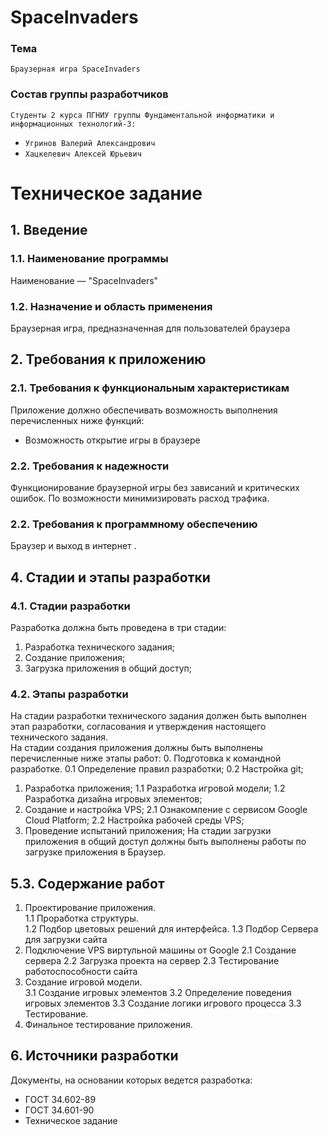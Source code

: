 # SpaceInvaders
### Тема
    Браузерная игра SpaceInvaders
### Состав группы разработчиков
`Студенты 2 курса ПГНИУ группы Фундаментальной информатики и информационных технологий-3:`
* `Угринов Валерий Александрович`
* `Хацкелевич Алексей Юрьевич` 
# Техническое задание
## 1. Введение  
### 1.1. Наименование программы  
Наименование — "SpaceInvaders"
### 1.2. Назначение и область применения  
Браузерная игра, предназначенная для пользователей браузера  
## 2. Требования к приложению
### 2.1. Требования к функциональным характеристикам  
Приложение должно обеспечивать возможность выполнения перечисленных
ниже функций:  
 * Возможность открытие игры в браузере
### 2.2. Требования к надежности
Функционирование браузерной игры без зависаний и критических ошибок. По возможности минимизировать расход трафика. 
### 2.2. Требования к программному обеспечению
 Браузер и выход в интернет .
## 4. Стадии и этапы разработки
### 4.1. Стадии разработки
Разработка должна быть проведена в три стадии:
1. Разработка технического задания;
2. Создание приложения;
3. Загрузка приложения в общий доступ;
### 4.2. Этапы разработки
На стадии разработки технического задания должен быть выполнен этап разработки, согласования и утверждения настоящего технического задания.  
На стадии создания приложения должны быть выполнены перечисленные
ниже этапы работ:
0. Подготовка к командной разработке.
0.1 Определение правил разработки;
0.2 Настройка git;
1. Разработка приложения;
1.1 Разработка игровой модели;
1.2 Разработка дизайна игровых элементов;
2. Создание и настройка VPS;
2.1 Ознакомление с сервисом Google Cloud Platform;
2.2 Настройка рабочей среды VPS;
3. Проведение испытаний приложения;
На стадии загрузки приложения в общий доступ должны быть выполнены работы по загрузке приложения в Браузер.
## 5.3. Содержание работ
1. Проектирование приложения.  
1.1 Проработка структуры.  
1.2 Подбор цветовых решений для интерфейса. 
1.3 Подбор Сервера для загрузки сайта 
2. Подключение VPS виртульной машины от Google
2.1 Создание сервера
2.2 Загрузка проекта на сервер
2.3 Тестирование работоспособности сайта
3. Создание игровой модели.  
3.1 Создание игровых элементов
3.2 Определение поведения игровых элементов
3.3 Создание логики игрового процесса
3.3 Тестирование.  
4. Финальное тестирование приложения.  
## 6. Источники разработки
Документы, на основании которых ведется разработка:  
* ГОСТ 34.602-89  
* ГОСТ 34.601-90  
* Техническое задание
